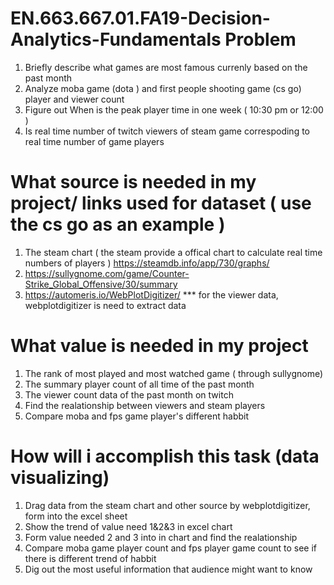# EN.663.667.01.FA19-Decision-Analytics-Fundamentals Problem 
1. Briefly describe what games are most famous currenly based on the past month
2. Analyze moba game (dota ) and first people shooting game (cs go) player and viewer count
3. Figure out When is the peak player time in one week ( 10:30 pm or 12:00 )
4. Is real time number of twitch viewers of steam game correspoding to real time number of game players

# What source is needed in my project/ links used for dataset ( use the cs go as an example )
1. The steam chart ( the steam provide a offical chart to calculate real time numbers of players ) 
   https://steamdb.info/app/730/graphs/
2. https://sullygnome.com/game/Counter-Strike_Global_Offensive/30/summary
3. https://automeris.io/WebPlotDigitizer/
*** for the viewer data, webplotdigitizer is need to extract data

# What value is needed in my project
1. The rank of most played and most watched game ( through sullygnome) 
2. The summary player count of all time of the past month
3. The viewer count data of the past month on twitch 
4. Find the realationship between viewers and steam players
5. Compare moba and fps game player's different habbit

# How will i accomplish this task (data visualizing) 
1. Drag data from the steam chart and other source by webplotdigitizer, form into the excel sheet
2. Show the trend of value need 1&2&3 in excel chart
4. Form value needed 2 and 3 into in chart and find the realationship
5. Compare moba game player count and fps player game count to see if there is different trend of habbit
6. Dig out the most useful information that audience might want to know 
